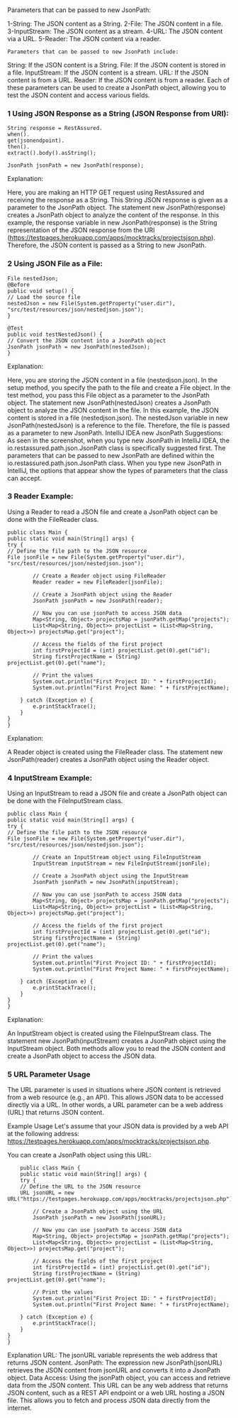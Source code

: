 ###
Parameters that can be passed to new JsonPath:

1-String: The JSON content as a String.
2-File: The JSON content in a file.
3-InputStream: The JSON content as a stream.
4-URL: The JSON content via a URL.
5-Reader: The JSON content via a reader.

    Parameters that can be passed to new JsonPath include:

String: If the JSON content is a String.
File: If the JSON content is stored in a file.
InputStream: If the JSON content is a stream.
URL: If the JSON content is from a URL.
Reader: If the JSON content is from a reader.
Each of these parameters can be used to create a JsonPath object, allowing you to test the JSON content and access various fields.



### 1 Using JSON Response as a String (JSON Response from URI):

    String response = RestAssured.
    when().
    get(jsonendpoint).
    then().
    extract().body().asString();
    
    JsonPath jsonPath = new JsonPath(response);
Explanation:

Here, you are making an HTTP GET request using RestAssured and receiving the response as a String.
This String JSON response is given as a parameter to the JsonPath object.
The statement new JsonPath(response) creates a JsonPath object to analyze the content of the response.
In this example, the response variable in new JsonPath(response) is the String representation of the JSON response from the URI (https://testpages.herokuapp.com/apps/mocktracks/projectsjson.php). Therefore, the JSON content is passed as a String to new JsonPath.

### 2 Using JSON File as a File:

    File nestedJson;
    @Before
    public void setup() {
    // Load the source file
    nestedJson = new File(System.getProperty("user.dir"), "src/test/resources/json/nestedjson.json");
    }
    
    @Test
    public void testNestedJson() {
    // Convert the JSON content into a JsonPath object
    JsonPath jsonPath = new JsonPath(nestedJson);
    }
Explanation:

Here, you are storing the JSON content in a file (nestedjson.json).
In the setup method, you specify the path to the file and create a File object.
In the test method, you pass this File object as a parameter to the JsonPath object.
The statement new JsonPath(nestedJson) creates a JsonPath object to analyze the JSON content in the file.
In this example, the JSON content is stored in a file (nestedjson.json). 
The nestedJson variable in new JsonPath(nestedJson) is a reference to the file. 
Therefore, the file is passed as a parameter to new JsonPath.
IntelliJ IDEA new JsonPath Suggestions:
As seen in the screenshot, when you type new JsonPath in IntelliJ IDEA, 
the io.restassured.path.json.JsonPath class is specifically suggested first. 
The parameters that can be passed to new JsonPath are defined within the io.restassured.path.json.JsonPath class. 
When you type new JsonPath in IntelliJ, the options that appear show the types of parameters that the class can accept.

### 3 Reader Example:
Using a Reader to read a JSON file and create a JsonPath object can be done with the FileReader class.


    public class Main {
    public static void main(String[] args) {
    try {
    // Define the file path to the JSON resource
    File jsonFile = new File(System.getProperty("user.dir"), "src/test/resources/json/nestedjson.json");

            // Create a Reader object using FileReader
            Reader reader = new FileReader(jsonFile);

            // Create a JsonPath object using the Reader
            JsonPath jsonPath = new JsonPath(reader);

            // Now you can use jsonPath to access JSON data
            Map<String, Object> projectsMap = jsonPath.getMap("projects");
            List<Map<String, Object>> projectList = (List<Map<String, Object>>) projectsMap.get("project");

            // Access the fields of the first project
            int firstProjectId = (int) projectList.get(0).get("id");
            String firstProjectName = (String) projectList.get(0).get("name");

            // Print the values
            System.out.println("First Project ID: " + firstProjectId);
            System.out.println("First Project Name: " + firstProjectName);

        } catch (Exception e) {
            e.printStackTrace();
        }
    }
    }
Explanation:

A Reader object is created using the FileReader class.
The statement new JsonPath(reader) creates a JsonPath object using the Reader object.

### 4 InputStream Example:
Using an InputStream to read a JSON file and create a JsonPath object can be done with the FileInputStream class.

    public class Main {
    public static void main(String[] args) {
    try {
    // Define the file path to the JSON resource
    File jsonFile = new File(System.getProperty("user.dir"), "src/test/resources/json/nestedjson.json");

            // Create an InputStream object using FileInputStream
            InputStream inputStream = new FileInputStream(jsonFile);

            // Create a JsonPath object using the InputStream
            JsonPath jsonPath = new JsonPath(inputStream);

            // Now you can use jsonPath to access JSON data
            Map<String, Object> projectsMap = jsonPath.getMap("projects");
            List<Map<String, Object>> projectList = (List<Map<String, Object>>) projectsMap.get("project");

            // Access the fields of the first project
            int firstProjectId = (int) projectList.get(0).get("id");
            String firstProjectName = (String) projectList.get(0).get("name");

            // Print the values
            System.out.println("First Project ID: " + firstProjectId);
            System.out.println("First Project Name: " + firstProjectName);

        } catch (Exception e) {
            e.printStackTrace();
        }
    }
    }
Explanation:

An InputStream object is created using the FileInputStream class.
The statement new JsonPath(inputStream) creates a JsonPath object using the InputStream object.
Both methods allow you to read the JSON content and create a JsonPath object to access the JSON data.

### 5 URL Parameter Usage
The URL parameter is used in situations where JSON content is retrieved from a web resource (e.g., an API). 
This allows JSON data to be accessed directly via a URL. 
In other words, a URL parameter can be a web address (URL) that returns JSON content.

Example Usage
Let's assume that your JSON data is provided by a web API at the following address: https://testpages.herokuapp.com/apps/mocktracks/projectsjson.php.

You can create a JsonPath object using this URL:

        public class Main {
        public static void main(String[] args) {
        try {
        // Define the URL to the JSON resource
        URL jsonURL = new URL("https://testpages.herokuapp.com/apps/mocktracks/projectsjson.php");

            // Create a JsonPath object using the URL
            JsonPath jsonPath = new JsonPath(jsonURL);

            // Now you can use jsonPath to access JSON data
            Map<String, Object> projectsMap = jsonPath.getMap("projects");
            List<Map<String, Object>> projectList = (List<Map<String, Object>>) projectsMap.get("project");

            // Access the fields of the first project
            int firstProjectId = (int) projectList.get(0).get("id");
            String firstProjectName = (String) projectList.get(0).get("name");

            // Print the values
            System.out.println("First Project ID: " + firstProjectId);
            System.out.println("First Project Name: " + firstProjectName);

        } catch (Exception e) {
            e.printStackTrace();
        }
    }
    }
Explanation
URL: 
The jsonURL variable represents the web address that returns JSON content.
JsonPath: 
The expression new JsonPath(jsonURL) retrieves the JSON content from jsonURL 
and converts it into a JsonPath object.
Data Access: 
Using the jsonPath object, you can access and retrieve data from the JSON content.
This URL can be any web address that returns JSON content, 
such as a REST API endpoint or a web URL hosting a JSON file. 
This allows you to fetch and process JSON data directly from the internet.









